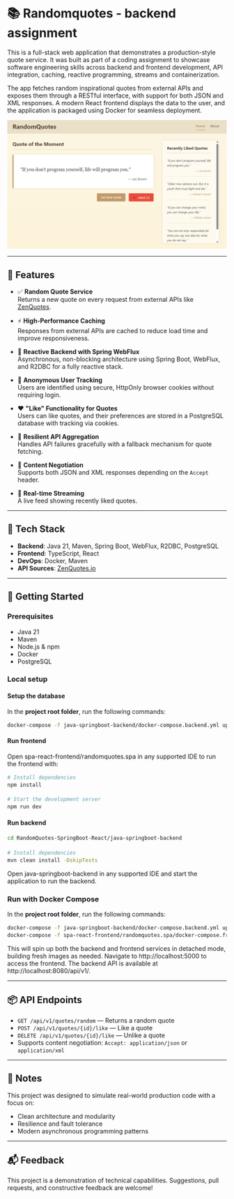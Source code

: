 # 📚 Randomquotes - backend assignment

This is a full-stack web application that demonstrates a production-style quote service. It was built as part of a coding assignment to showcase software engineering skills across backend and frontend development, API integration, caching, reactive programming, streams and containerization.

The app fetches random inspirational quotes from external APIs and exposes them through a RESTful interface, with support for both JSON and XML responses. A modern React frontend displays the data to the user, and the application is packaged using Docker for seamless deployment.

![RandomQuote](./assets/notsorandomquote2.png)

---

## 🌟 Features

- ✅ **Random Quote Service**  
  Returns a new quote on every request from external APIs like [ZenQuotes](https://zenquotes.io/).

- ⚡ **High-Performance Caching**  
  Responses from external APIs are cached to reduce load time and improve responsiveness.

- 🔁 **Reactive Backend with Spring WebFlux**  
  Asynchronous, non-blocking architecture using Spring Boot, WebFlux, and R2DBC for a fully reactive stack.

- 🍪 **Anonymous User Tracking**  
  Users are identified using secure, HttpOnly browser cookies without requiring login.

- ❤️ **"Like" Functionality for Quotes**  
  Users can like quotes, and their preferences are stored in a PostgreSQL database with tracking via cookies.

- 🧩 **Resilient API Aggregation**  
  Handles API failures gracefully with a fallback mechanism for quote fetching.

- 🧪 **Content Negotiation**  
  Supports both JSON and XML responses depending on the `Accept` header.

- 🔄 **Real-time Streaming**  
  A live feed showing recently liked quotes.

---

## 🧰 Tech Stack

- **Backend**: Java 21, Maven, Spring Boot, WebFlux, R2DBC, PostgreSQL
- **Frontend**: TypeScript, React
- **DevOps**: Docker, Maven
- **API Sources**: [ZenQuotes.io](https://zenquotes.io/)

---

## 🚀 Getting Started

### Prerequisites

- Java 21
- Maven
- Node.js & npm
- Docker
- PostgreSQL

### Local setup

#### Setup the database

In the **project root folder**, run the following commands:

```bash
docker-compose -f java-springboot-backend/docker-compose.backend.yml up -d --build db flyway
```

#### Run frontend

Open spa-react-frontend/randomquotes.spa in any supported IDE to run the frontend with:

```bash
# Install dependencies
npm install

# Start the development server
npm run dev
```

#### Run backend

```bash
cd RandomQuotes-SpringBoot-React/java-springboot-backend

# Install dependencies
mvn clean install -DskipTests
```

Open java-springboot-backend in any supported IDE and start the application to run the backend.

### Run with Docker Compose

In the **project root folder**, run the following commands:

```bash
docker-compose -f java-springboot-backend/docker-compose.backend.yml up -d --build
docker-compose -f spa-react-frontend/randomquotes.spa/docker-compose.frontend.yml up -d --build
```

This will spin up both the backend and frontend services in detached mode, building fresh images as needed.
Navigate to http://localhost:5000 to access the frontend.
The backend API is available at http://localhost:8080/api/v1/.

---

## 📦 API Endpoints

- `GET /api/v1/quotes/random` — Returns a random quote
- `POST /api/v1/quotes/{id}/like` — Like a quote
- `DELETE /api/v1/quotes/{id}/like` — Unlike a quote
- Supports content negotiation: `Accept: application/json` or `application/xml`

---

## 📝 Notes

This project was designed to simulate real-world production code with a focus on:

- Clean architecture and modularity
- Resilience and fault tolerance
- Modern asynchronous programming patterns

---

## 📬 Feedback

This project is a demonstration of technical capabilities. Suggestions, pull requests, and constructive feedback are welcome!
